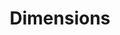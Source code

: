 ---
layout: default
bigquery: https://console.cloud.google.com/bigquery?p=covid-19-dimensions-ai&page=table&d=data&t=publications
contributors: Digital Science, https://www.digital-science.com/
cost: Free for personal, non-commercial use.
description: Dimensions contains more than 100 million publications, ranging from
  articles published in scholarly journals, books and book chapters, to preprints
  and conference proceedings. All publications are contextualized with linked data
  sets, funding, publications, patents, clinical trials, and policy documents. You
  can also view associated categories, funders, institutions, and researcher profiles.
documentation: https://docs.dimensions.ai/bigquery/index.html
last_edit: 04/11/2022, 10:31:00
location: https://www.dimensions.ai/products/free/
maintained_by: Digital Science, https://www.digital-science.com/
schema_fields:
- repository_name
- date_print
- funder_org_state_codes
- language
- proceedings_title
- supporting_grant_ids
- funding_eur
- journal
- issue
- citations
- publication_year
- funding_cny
- acronym
- original_abstract
- publication_date
- resulting_publication_doi
- granted_year
- priority_date
- metrics
- funding_cad
- current_assignee
- research_org_country_names
- source_id
- granted_date
- research_org_state_codes
- publisher
- expiration_date
- interventions
- arxiv_id
- patent_ids
- clinical_trial_ids
- current_assignee_orgs
- date
- citations_count
- family_id
- registry
- research_orgs
- original_assignee_orgs
- created_date
- jurisdiction
- category_uoa
- funder_orgs
- title
- assignee_countries
- original_assignee_countries
- journal_lists
- legal_events
- relationships
- reference_ids
- types
- research_org_state_names
- altmetrics
- wikipedia_url
- filing_year
- brief_title
- filing_date
- kind
- eisbn
- funding_details
- external_ids
- established
- repository_id
- book_title
- funding_usd
- category_icrp_cso
- citation_string
- funder_org_cities
- funding_currency
- foa_number
- status
- expiration_year
- associated_publication_id
- phase
- category_bra
- research_org_countries
- category_for
- subtitles
- date_online
- date_imported_gbq
- book_series_title
- conditions
- original_assignee
- funding_gbp
- application_number
- pmid
- open_access_categories
- email_address
- start_year
- address
- funding_aud
- linkout
- authors
- gender
- type
- pages
- categories
- funder_countries
- labels
- conference
- category_sdg
- parent_id
- date_modified
- doi
- name
- acronyms
- associated_publication_doi
- date_normal
- legal_status
- researcher_ids
- organisation_details
- end_year
- resulting_publication_ids
- end_date
- start_date
- id
- funding_nzd
- repository_url
- associated_publication_pmid
- assignee_orgs
- funder_org_acronyms
- funding_jpy
- year
- category_rcdc
- cited_by_ids
- category_hrcs_rac
- funder_org
- ipcr
- license
- active_years
- grant_number
- family_members_ids
- pmcid
- aliases
- editors
- cpc
- funding_chf
- current_assignee_countries
- associated_grant_ids
- acknowledgements
- investigators
- associated_publication_arxiv_id
- concepts
- category_hrcs_hc
- volume
- date_inserted
- links
- original_title
- open_access_categories_v2
- publication_ids
- family_count
- embargo_date
- mesh_terms
- inventor_names
- mesh_headings
- category_icrp_ct
- priority_year
- funder_org_countries
- funding_amount
- description
- abstract
- research_org_city_names
- research_org_cities
- filing_status
- isbn
- category_hra
shortname: dimensions
tags:
- scholarly literature
- patents
- funding
- clinical trials
- academic profiles
terms_of_use: 'Use of both the Dimensions COVID-19 dataset and full Dimensions dataset
  are subject to the Dimensions Terms of use: https://www.dimensions.ai/policies-terms-legal '
title: Dimensions
uuid: dcff88bd-fe6b-4fdb-8159-809bf9d7bc1c
---